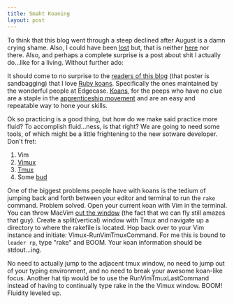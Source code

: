 ```yaml
---
title: Smaht Koaning
layout: post
---
```


To think that this blog went through a steep declined after August is a
damn crying shame. Also, I could have been [lost][1] but, that is
neither [here][2] nor there. Also, and perhaps a complete surprise is a
post about shit I actually do...like for a living. Without further ado:

It should come to no surprise to the [readers of this blog][3] (that
poster is sandbagging) that I love [Ruby koans][4]. Specifically the
ones maintained by the wonderful people at Edgecase. [Koans][6], for the
peeps who have no clue are a staple in the [apprenticeship movement][5]
and are an easy and repeatable way to hone your skills.

Ok so practicing is a good thing, but how do we make said practice more
fluid? To accomplish fluid...ness, is that right? We are going to need
some tools, of which might be a little frightening to the new sotware
developer. Don't fret:

1. Vim
1. [Vimux][7]
1. [Tmux][8]
1. Some [bud][9]

One of the biggest problems people have with koans is the tedium of
jumping back and forth between your editor and terminal to run the `rake`
command. Problem solved. Open your current koan with Vim in the terminal.
You can throw MacVim [out the window][10] (the fact that we can fly still amazes that guy). Create a split(vertical) window with
Tmux and navigate up a directory to where the rakefile is located. Hop
back over to your Vim instance and initiate: Vimux-RunVimTmuxCommand.
For me this is bound to `leader rp`, type "rake" and BOOM. Your koan
information should be stdout...ing.

No need to actually jump to the adjacent tmux window, no need to jump
out of your typing environment, and no need to break your awesome koan-like
focus. Another hat tip would be to use the RunVimTmuxLastCommand instead
of having to continually type rake in the the Vimux window. BOOM! Fluidity
leveled up.

[1]: https://gimmebar.com/view/5045518529ca15f836000020/big
[2]: https://gimmebar.com/view/5032f67e29ca154572000000/big
[3]: http://www.ardmorelibrary.org/literacy/images/oneoutoffive.jpg
[4]: https://github.com/edgecase/ruby_koans
[5]: http://www.amazon.com/Apprenticeship-Patterns-Guidance-Aspiring-Craftsman/dp/0596518382?tag=duckduckgo-d-20
[6]: https://en.wikipedia.org/wiki/K%C5%8Dan#Varieties_in_koan-practice
[7]: https://github.com/benmills/vimux
[8]: http://tmux.sourceforge.net/
[9]: http://media.screened.com/uploads/0/5115/407558-airbud1_super.jpg
[10]: http://thegrio.files.wordpress.com/2012/05/romney-looking-out-the-window-16x9.jpg?w=650
